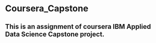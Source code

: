 # Coursera_Capstone
## This is an assignment of coursera IBM Applied Data Science Capstone project.
